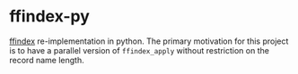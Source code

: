 ffindex-py
==========

[ffindex](https://github.com/ahcm/ffindex) re-implementation in python. The primary motivation for this project is to have a parallel version of `ffindex_apply` without restriction on the record name length.
